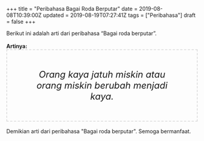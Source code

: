 +++
title = "Peribahasa Bagai Roda Berputar"
date = 2019-08-08T10:39:00Z
updated = 2019-08-19T07:27:41Z
tags = ["Peribahasa"]
draft = false
+++

<div dir="ltr" style="text-align: left;" trbidi="on"><div style="text-align: justify;">Berikut ini adalah arti dari peribahasa “Bagai roda berputar”.</div><br /><div style="text-align: justify;"><b>Artinya:</b></div><div style="border: 2px dashed #ddd; font-size: 24px; height: auto; margin: 0 auto; padding: 50px; text-align: center; width: auto;"><i>Orang kaya jatuh miskin atau orang miskin berubah menjadi kaya.</i></div><div style="text-align: justify;"><br /></div><div style="text-align: justify;">Demikian arti dari peribahasa "Bagai roda berputar". Semoga bermanfaat.</div></div>

